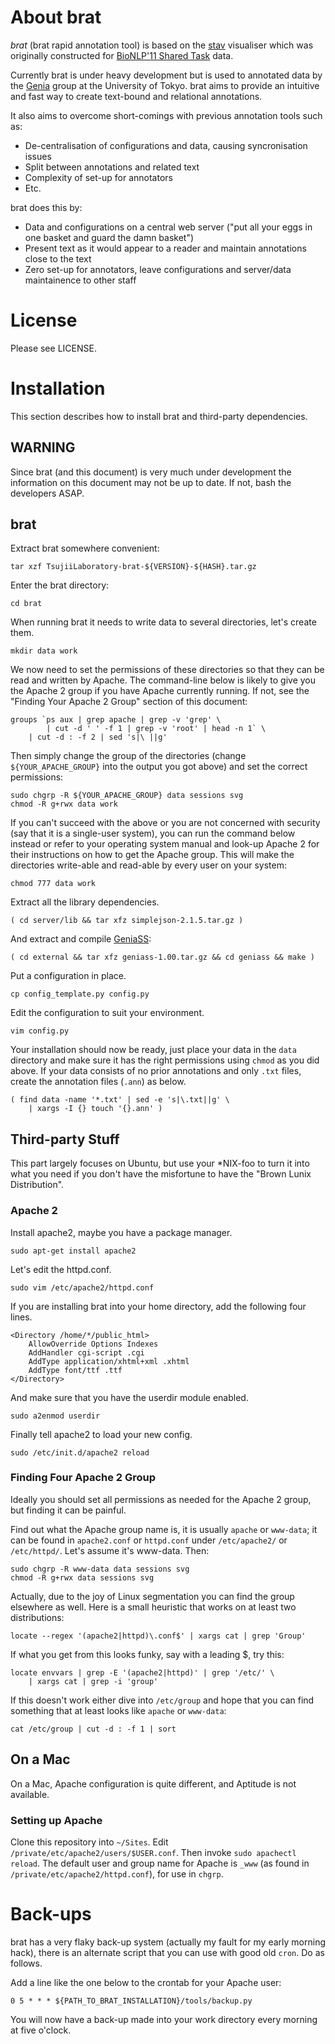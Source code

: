 # About brat #

*brat* (brat rapid annotation tool) is based on the
[stav](https://github.com/TsujiiLaboratory/stav/) visualiser which was
originally constructed for
[BioNLP'11 Shared Task](https://sites.google.com/site/bionlpst/) data.

Currently brat is under heavy development but is used to annotated data by the
[Genia](http://www-tsujii.is.s.u-tokyo.ac.jp/GENIA/) group at the University
of Tokyo. brat aims to provide an intuitive and fast way to create text-bound
and relational annotations.

It also aims to overcome short-comings with previous annotation tools such as:

* De-centralisation of configurations and data, causing syncronisation issues
* Split between annotations and related text
* Complexity of set-up for annotators
* Etc.

brat does this by:

* Data and configurations on a central web server ("put all your eggs in one
basket and guard the damn basket")
* Present text as it would appear to a reader and maintain annotations close
to the text
* Zero set-up for annotators, leave configurations and server/data maintainence
to other staff

# License #

Please see LICENSE.

# Installation #

This section describes how to install brat and third-party dependencies.

## WARNING ##

Since brat (and this document) is very much under development the information
on this document may not be up to date. If not, bash the developers ASAP.

## brat ##

Extract brat somewhere convenient:

    tar xzf TsujiiLaboratory-brat-${VERSION}-${HASH}.tar.gz

Enter the brat directory:

    cd brat

When running brat it needs to write data to several directories, let's create
them.

    mkdir data work

We now need to set the permissions of these directories so that they can be
read and written by Apache. The command-line below is likely to give you the
Apache 2 group if you have Apache currently running. If not, see the "Finding
Your Apache 2 Group" section of this document:

    groups `ps aux | grep apache | grep -v 'grep' \
            | cut -d ' ' -f 1 | grep -v 'root' | head -n 1` \
        | cut -d : -f 2 | sed 's|\ ||g'

Then simply change the group of the directories (change `${YOUR_APACHE_GROUP}`
into the output you got above) and set the correct permissions:

    sudo chgrp -R ${YOUR_APACHE_GROUP} data sessions svg
    chmod -R g+rwx data work

If you can't succeed with the above or you are not concerned with security (say
that it is a single-user system), you can run the command below instead or
refer to your operating system manual and look-up Apache 2 for their
instructions on how to get the Apache group. This will make the directories
write-able and read-able by every user on your system:

    chmod 777 data work

Extract all the library dependencies.

    ( cd server/lib && tar xfz simplejson-2.1.5.tar.gz )

And extract and compile
[GeniaSS](http://www-tsujii.is.s.u-tokyo.ac.jp/~y-matsu/geniass/):

    ( cd external && tar xfz geniass-1.00.tar.gz && cd geniass && make )

Put a configuration in place.

    cp config_template.py config.py

Edit the configuration to suit your environment.

    vim config.py

Your installation should now be ready, just place your data in the `data`
directory and make sure it has the right permissions using `chmod` as you did
above. If your data consists of no prior annotations and only `.txt` files,
create the annotation files (`.ann`) as below.

    ( find data -name '*.txt' | sed -e 's|\.txt||g' \
        | xargs -I {} touch '{}.ann' )

## Third-party Stuff ##

This part largely focuses on Ubuntu, but use your \*NIX-foo to turn it into what
you need if you don't have the misfortune to have the
"Brown Lunix Distribution".

### Apache 2 ###

Install apache2, maybe you have a package manager.

    sudo apt-get install apache2

Let's edit the httpd.conf.

    sudo vim /etc/apache2/httpd.conf

If you are installing brat into your home directory, add the following four
lines.

    <Directory /home/*/public_html>
        AllowOverride Options Indexes
        AddHandler cgi-script .cgi
        AddType application/xhtml+xml .xhtml
        AddType font/ttf .ttf
    </Directory>

And make sure that you have the userdir module enabled.

    sudo a2enmod userdir

Finally tell apache2 to load your new config.

    sudo /etc/init.d/apache2 reload

### Finding Four Apache 2 Group ###

Ideally you should set all permissions as needed for the Apache 2 group, but
finding it can be painful.

Find out what the Apache group name is, it is usually `apache` or `www-data`;
it can be found in `apache2.conf` or `httpd.conf` under `/etc/apache2/` or
`/etc/httpd/`. Let's assume it's www-data. Then:

    sudo chgrp -R www-data data sessions svg
    chmod -R g+rwx data sessions svg

Actually, due to the joy of Linux segmentation you can find the group
elsewhere as well. Here is a small heuristic that works on at least two
distributions:

    locate --regex '(apache2|httpd)\.conf$' | xargs cat | grep 'Group'

If what you get from this looks funky, say with a leading $, try this:

    locate envvars | grep -E '(apache2|httpd)' | grep '/etc/' \
        | xargs cat | grep -i 'group'

If this doesn't work either dive into `/etc/group` and hope that you can find
something that at least looks like `apache` or `www-data`:

    cat /etc/group | cut -d : -f 1 | sort

## On a Mac ##

On a Mac, Apache configuration is quite different, and Aptitude is not
available.

### Setting up Apache ###

Clone this repository into `~/Sites`. Edit
`/private/etc/apache2/users/$USER.conf`. Then invoke `sudo apachectl reload`.
The default user and group name for Apache is `_www` (as found in
`/private/etc/apache2/httpd.conf`), for use in `chgrp`.

# Back-ups #
brat has a very flaky back-up system (actually my fault for my early morning
hack), there is an alternate script that you can use with good old `cron`.
Do as follows.

Add a line like the one below to the crontab for your Apache user:

    0 5 * * * ${PATH_TO_BRAT_INSTALLATION}/tools/backup.py

You will now have a back-up made into your work directory every morning at
five o'clock.
